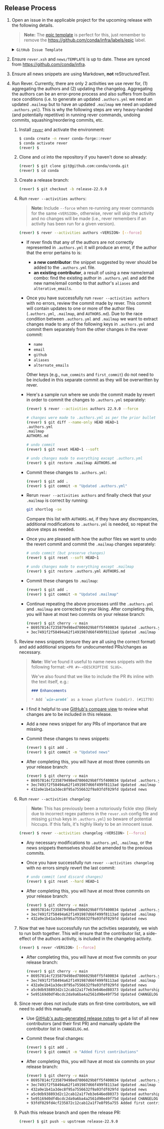 ## Release Process

[epic template]: issues/new?assignees=&labels=epic&template=epic.yml
[rever docs]: https://regro.github.io/rever-docs
[compare]: compare
[release notes]: releases/new

1. Open an issue in the applicable project for the upcoming release with the following details.

    > **Note:**
    > The [epic template][epic template] is perfect for this, just remember to remove the https://github.com/conda/infra/labels/epic label.

    <details>
    <summary><code>GitHub Issue Template</code></summary>

    ```markdown
    ### Summary

    Placeholder for `conda 22.9.0` release.

    ### Tasks

    [milestone]: https://github.com/conda/conda/milestone/56
    [releases]: https://github.com/conda/conda/releases
    [main]: https://github.com/AnacondaRecipes/conda-feedstock
    [conda-forge]: https://github.com/conda-forge/conda-feedstock

    - [ ] [Complete outstanding PRs][milestone]
    - [ ] Create release PR
        - See release process https://github.com/conda/infra/issues/541
    - [ ] [Publish Release][releases]
    - [ ] Create/update `22.9.x` branch
    - [ ] Feedstocks
        - [ ] Bump version [Anaconda's main][main]
        - [ ] Bump version [conda-forge][conda-forge]
        - Link any other feedstock PRs that are necessary
    - [ ] Handoff to the Anaconda packaging team
    - [ ] Announce release
        - [ ] Slack
        - [ ] Twitter
    ```

    </details>


2. Ensure `rever.xsh` and `news/TEMPLATE` is up to date. These are synced from https://github.com/conda/infra.

3. Ensure all news snippets are using Markdown, **not** reStructuredTest.

4. Run Rever. Currently, there are only 2 activities we use rever for, (1) aggregating the authors and (2) updating the changelog. Aggregating the authors can be an error-prone process and also suffers from builtin race conditions (i.e. to generate an updated `.authors.yml` we need an updated `.mailmap` but to have an updated `.mailmap` we need an updated `.authors.yml`). This is why the following steps are very heavy-handed (and potentially repetitive) in running rever commands, undoing commits, squashing/reordering commits, etc.

    1. Install [`rever`][rever docs] and activate the environment:

        ```bash
        $ conda create -n rever conda-forge::rever
        $ conda activate rever
        (rever) $
        ```

    2. Clone and `cd` into the repository if you haven't done so already:

        ```bash
        (rever) $ git clone git@github.com:conda/conda.git
        (rever) $ cd conda
        ```

    2. Create a release branch:

        ```bash
        (rever) $ git checkout -b release-22.9.0
        ```

    2. Run `rever --activities authors`:

        > **Note:**
        > Include `--force` when re-running any rever commands for the same `<VERSION>`, otherwise, rever will skip the activity and no changes will be made (i.e., rever remembers if an activity has been run for a given version).

        ```bash
        (rever) $ rever --activities authors <VERSION> [--force]
        ```

        - If rever finds that any of the authors are not correctly represented in `.authors.yml` it will produce an error, if the author that the error pertains to is:
            - **a new contributor**: the snippet suggested by rever should be added to the `.authors.yml` file.
            - **an existing contributor**, a result of using a new name/email combo: find the existing author in `.authors.yml` and add the new name/email combo to that author's `aliases` and `alterative_emails`.

        - Once you have successfully run `rever --activities authors` with no errors, review the commit made by rever. This commit will contain updates to one or more of the author files (`.authors.yml`, `.mailmap`, and `AUTHORS.md`). Due to the race condition between `.authors.yml` and `.mailmap` we want to extract changes made to any of the following keys in `.authors.yml` and commit them separately from the other changes in the rever commit:
            -  `name`
            -  `email`
            -  `github`
            -  `aliases`
            -  `alternate_emails`

          Other keys (e.g., `num_commits` and `first_commit`) do not need to be included in this separate commit as they will be overwritten by rever.

        - Here's a sample run where we undo the commit made by revert in order to commit the changes to `.authors.yml` separately:

            ```bash
            (rever) $ rever --activities authors 22.9.0 --force

            # changes were made to .authors.yml as per the prior bullet
            (rever) $ git diff --name-only HEAD HEAD~1
            .authors.yml
            .mailmap
            AUTHORS.md

            # undo commit
            (rever) $ git reset HEAD~1 --soft

            # undo changes made to everything except .authors.yml
            (rever) $ git restore .mailmap AUTHORS.md
            ```

        - Commit these changes to `.authors.yml`:

            ```bash
            (rever) $ git add .
            (rever) $ git commit -m "Updated .authors.yml"
            ```

        - Rerun `rever --activities authors` and finally check that your `.mailmap` is correct by running:

            ```bash
            git shortlog -se
            ```

          Compare this list with `AUTHORS.md`, if they have any discrepancies, additional modifications to `.authors.yml` is needed, so repeat the above steps as needed.

        - Once you are pleased with how the author files we want to undo the revert commit and commit the `.mailmap` changes separately:

            ```bash
            # undo commit (but preserve changes)
            (rever) $ git reset --soft HEAD~1

            # undo changes made to everything except .mailmap
            (rever) $ git restore .authors.yml AUTHORS.md
            ```

        - Commit these changes to `.mailmap`:

            ```bash
            (rever) $ git add .
            (rever) $ git commit -m "Updated .mailmap"
            ```

        - Continue repeating the above processes until the `.authors.yml` and `.mailmap` are corrected to your liking. After completing this, you will have at most two commits on your release branch:

            ```bash
            (rever) $ git cherry -v main
            + 86957814cf235879498ed7806029b8ff5f400034 Updated .authors.yml
            + 3ec7491f2f58494a62f1491987d66f499f8113ad Updated .mailmap
            ```


    4. Review news snippets (ensure they are all using the correct format) and add additional snippets for undocumented PRs/changes as necessary.

        > **Note:**
        > We've found it useful to name news snippets with the following format: `<PR #>-<DESCRIPTIVE SLUG>`.
        >
        > We've also found that we like to include the PR #s inline with the text itself, e.g.:
        >
        > ```markdown
        > ### Enhancements
        >
        > * Add `win-arm64` as a known platform (subdir). (#11778)
        > ```

        - I find it helpful to use [GitHub's compare view][compare] to review what changes are to be included in this release.

        - Add a new news snippet for any PRs of importance that are missing.

        - Commit these changes to news snippets:

            ```bash
            (rever) $ git add .
            (rever) $ git commit -m "Updated news"
            ```

        - After completing this, you will have at most three commits on your release branch:

            ```bash
            (rever) $ git cherry -v main
            + 86957814cf235879498ed7806029b8ff5f400034 Updated .authors.yml
            + 3ec7491f2f58494a62f1491987d66f499f8113ad Updated .mailmap
            + 432a9e1b41a3dec8f95a7556632f9a93fdf029fd Updated news
            ```

    5. Run `rever --activities changelog`:

        > **Note:**
        > This has previously been a notoriously fickle step (likely due to incorrect regex patterns in the `rever.xsh` config file and missing `github` keys in `.authors.yml`) so beware of potential hiccups. If this fails, it's highly likely to be an innocent issue.

        ```bash
        (rever) $ rever --activities changelog <VERSION> [--force]
        ```

        - Any necessary modifications to `.authors.yml`, `.mailmap`, or the news snippets themselves should be amended to the previous commits.

        - Once you have successfully run `rever --activities changelog` with no errors simply revert the last commit:

            ```bash
            # undo commit (and discard changes)
            (rever) $ git reset --hard HEAD~1
            ```

        - After completing this, you will have at most three commits on your release branch:

            ```bash
            (rever) $ git cherry -v main
            + 86957814cf235879498ed7806029b8ff5f400034 Updated .authors.yml
            + 3ec7491f2f58494a62f1491987d66f499f8113ad Updated .mailmap
            + 432a9e1b41a3dec8f95a7556632f9a93fdf029fd Updated news
            ```

    6. Now that we have successfully run the activities separately, we wish to run both together. This will ensure that the contributor list, a side-effect of the authors activity, is included in the changelog activity.

        ```bash
        (rever) $ rever <VERSION> [--force]
        ```

        - After completing this, you will have at most five commits on your release branch:

            ```bash
            (rever) $ git cherry -v main
            + 86957814cf235879498ed7806029b8ff5f400034 Updated .authors.yml
            + 3ec7491f2f58494a62f1491987d66f499f8113ad Updated .mailmap
            + 432a9e1b41a3dec8f95a7556632f9a93fdf029fd Updated news
            + a5c0db938893d2c12cab12a1f7eb3e646ed80373 Updated authorship for 22.9.0
            + 5e95169d0df4bcdc2da9a6ba4a2561d90e49f75d Updated CHANGELOG for 22.9.0
            ```

    7. Since rever does not include stats on first-time contributors, we will need to add this manually.

        - Use [GitHub's auto-generated release notes][release notes] to get a list of all new contributors (and their first PR) and manually update the contributor list in `CHANGELOG.md`.

        - Commit these final changes:

            ```bash
            (rever) $ git add .
            (rever) $ git commit -m "Added first contributions"
            ```

        - After completing this, you will have at most six commits on your release branch:

            ```bash
            (rever) $ git cherry -v main
            + 86957814cf235879498ed7806029b8ff5f400034 Updated .authors.yml
            + 3ec7491f2f58494a62f1491987d66f499f8113ad Updated .mailmap
            + 432a9e1b41a3dec8f95a7556632f9a93fdf029fd Updated news
            + a5c0db938893d2c12cab12a1f7eb3e646ed80373 Updated authorship for 22.9.0
            + 5e95169d0df4bcdc2da9a6ba4a2561d90e49f75d Updated CHANGELOG for 22.9.0
            + 93fdf029fd4cf235872c12cab12a1f7e8f95a755 Added first contributions
            ```

    8. Push this release branch and open the release PR:

        ```bash
        (rever) $ git push -u upstream release-22.9.0
        ```
